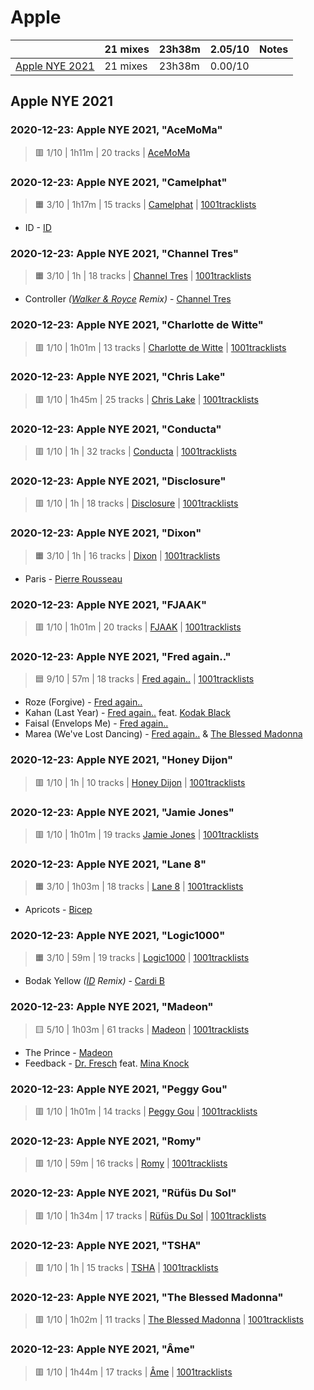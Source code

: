 # Apple

<!-- toc:start -->

| | 21 mixes | 23h38m | 2.05/10 | Notes |
| - | - | - | - | - |
| [Apple NYE 2021](#apple-nye-2021) | 21 mixes | 23h38m | 0.00/10 |  |
<!-- toc:end -->

## Apple NYE 2021

### 2020-12-23: Apple NYE 2021, "AceMoMa"

> 🟥 1/10 | 1h11m | 20 tracks | [AceMoMa](https://rateyourmusic.com/artist/acemoma)

### 2020-12-23: Apple NYE 2021, "Camelphat"

> 🟧 3/10 | 1h17m | 15 tracks
> | [Camelphat](https://rateyourmusic.com/artist/camelphat)
> | [1001tracklists](https://1001.tl/2cqbz041)

- ID - [ID](#)

### 2020-12-23: Apple NYE 2021, "Channel Tres"

> 🟧 3/10 | 1h | 18 tracks
> | [Channel Tres](https://rateyourmusic.com/artist/channel-tres)
> | [1001tracklists](https://1001.tl/2bskwc31)

- Controller _([Walker & Royce](https://rateyourmusic.com/artist/walker-and-royce) Remix)_ - [Channel Tres](https://rateyourmusic.com/artist/channel-tres)

### 2020-12-23: Apple NYE 2021, "Charlotte de Witte"

> 🟥 1/10 | 1h01m | 13 tracks
> | [Charlotte de Witte](https://rateyourmusic.com/artist/charlotte-de-witte)
> | [1001tracklists](https://1001.tl/rkf6s11)

### 2020-12-23: Apple NYE 2021, "Chris Lake"

> 🟥 1/10 | 1h45m | 25 tracks
> | [Chris Lake](https://rateyourmusic.com/artist/chris-lake)
> | [1001tracklists](https://1001.tl/2l6yq4kt)

### 2020-12-23: Apple NYE 2021, "Conducta"

> 🟥 1/10 | 1h | 32 tracks
> | [Conducta](https://rateyourmusic.com/artist/conducta)
> | [1001tracklists](https://1001.tl/1fwpzgl9)

### 2020-12-23: Apple NYE 2021, "Disclosure"

> 🟥 1/10 | 1h | 18 tracks
> | [Disclosure](https://rateyourmusic.com/artist/disclosure)
> | [1001tracklists](https://1001.tl/1uxwuk5k)

### 2020-12-23: Apple NYE 2021, "Dixon"

> 🟧 3/10 | 1h | 16 tracks
> | [Dixon](https://rateyourmusic.com/artist/dixon-1)
> | [1001tracklists](https://1001.tl/2p0cprxk)

- Paris - [Pierre Rousseau](https://rateyourmusic.com/artist/pierre-rousseau)

### 2020-12-23: Apple NYE 2021, "FJAAK"

> 🟥 1/10 | 1h01m | 20 tracks
> | [FJAAK](https://rateyourmusic.com/artist/fjaak)
> | [1001tracklists](https://1001.tl/271bmr51)

### 2020-12-23: Apple NYE 2021, "Fred again.."

> 🟦 9/10 | 57m | 18 tracks
> | [Fred again..](https://rateyourmusic.com/artist/fred-again)
> | [1001tracklists](https://1001.tl/2dq770gk)

- Roze (Forgive) - [Fred again..](https://rateyourmusic.com/artist/fred-again)
- Kahan (Last Year) - [Fred again..](https://rateyourmusic.com/artist/fred-again) feat. [Kodak Black](https://rateyourmusic.com/artist/kodak-black)
- Faisal (Envelops Me) - [Fred again..](https://rateyourmusic.com/artist/fred-again)
- Marea (We've Lost Dancing) - [Fred again..](https://rateyourmusic.com/artist/fred-again) & [The Blessed Madonna](https://rateyourmusic.com/artist/the-blessed-madonna)

### 2020-12-23: Apple NYE 2021, "Honey Dijon"

> 🟥 1/10 | 1h | 10 tracks
> | [Honey Dijon](https://rateyourmusic.com/artist/honey-dijon)
> | [1001tracklists](https://1001.tl/1hs8rwy1)

### 2020-12-23: Apple NYE 2021, "Jamie Jones"

> 🟥 1/10 | 1h01m | 19 tracks
> [Jamie Jones](https://rateyourmusic.com/artist/jamie_jones_f1)
> | [1001tracklists](https://1001.tl/14lnnt2k)

### 2020-12-23: Apple NYE 2021, "Lane 8"

> 🟧 3/10 | 1h03m | 18 tracks
> | [Lane 8](https://rateyourmusic.com/artist/lane-8)
> | [1001tracklists](https://1001.tl/23b3wsnt)

- Apricots - [Bicep](https://rateyourmusic.com/artist/bicep)

### 2020-12-23: Apple NYE 2021, "Logic1000"

> 🟧 3/10 | 59m | 19 tracks
> | [Logic1000](https://rateyourmusic.com/artist/logic1000)
> | [1001tracklists](https://1001.tl/ns0ss4k)

- Bodak Yellow _([ID](#) Remix)_ - [Cardi B](https://rateyourmusic.com/artist/cardi-b)

### 2020-12-23: Apple NYE 2021, "Madeon"

> 🟨 5/10 | 1h03m | 61 tracks
> | [Madeon](https://rateyourmusic.com/artist/madeon)
> | [1001tracklists](https://1001.tl/15jg8kyt)

- The Prince - [Madeon](https://rateyourmusic.com/artist/madeon)
- Feedback - [Dr. Fresch](https://rateyourmusic.com/artist/dr-fresch) feat. [Mina Knock](https://rateyourmusic.com/artist/mina-knock)

### 2020-12-23: Apple NYE 2021, "Peggy Gou"

> 🟥 1/10 | 1h01m | 14 tracks
> | [Peggy Gou](https://rateyourmusic.com/artist/peggy-gou)
> | [1001tracklists](https://1001.tl/1r6q4lwk)

### 2020-12-23: Apple NYE 2021, "Romy"

> 🟥 1/10 | 59m | 16 tracks
> | [Romy](https://rateyourmusic.com/artist/romy-3)
> | [1001tracklists](https://1001.tl/2tpd32b9)

### 2020-12-23: Apple NYE 2021, "Rüfüs Du Sol"

> 🟥 1/10 | 1h34m | 17 tracks
> | [Rüfüs Du Sol](https://rateyourmusic.com/artist/rufus-du-sol)
> | [1001tracklists](https://1001.tl/255r8n3k)

### 2020-12-23: Apple NYE 2021, "TSHA"

> 🟥 1/10 | 1h | 15 tracks
> | [TSHA](https://rateyourmusic.com/artist/tsha)
> | [1001tracklists](https://1001.tl/23b3x79k)

### 2020-12-23: Apple NYE 2021, "The Blessed Madonna"

> 🟥 1/10 | 1h02m | 11 tracks
> | [The Blessed Madonna](https://rateyourmusic.com/artist/the-blessed-madonna)
> | [1001tracklists](https://1001.tl/189vcrlt)

### 2020-12-23: Apple NYE 2021, "Âme"

> 🟥 1/10 | 1h44m | 17 tracks
> | [Âme](https://rateyourmusic.com/artist/ame)
> | [1001tracklists](https://1001.tl/247xl2ck)
